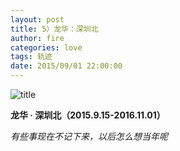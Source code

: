 ```yaml
---
layout: post
title: 5）龙华：深圳北
author: fire
categories: love 
tags: 轨迹
date: 2015/09/01 22:00:00
---
```


![title](https://image.sideproject.cn/titlex/titlex_113.jpg)

**龙华 · 深圳北（2015.9.15-2016.11.01）**

*有些事现在不记下来，以后怎么想当年呢*
